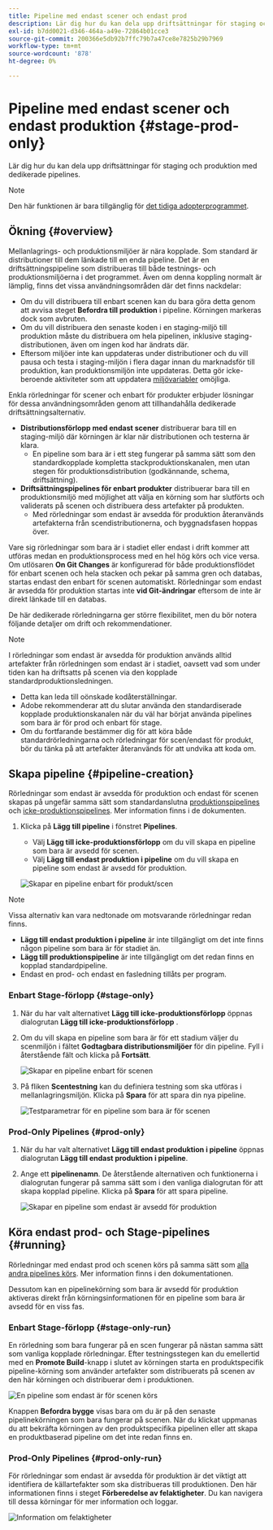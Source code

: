 ```yaml
---
title: Pipeline med endast scener och endast prod
description: Lär dig hur du kan dela upp driftsättningar för staging och produktion med dedikerade pipelines.
exl-id: b7dd0021-d346-464a-a49e-72864b01cce3
source-git-commit: 200366e5db92b7ffc79b7a47ce8e7825b29b7969
workflow-type: tm+mt
source-wordcount: '878'
ht-degree: 0%

---
```


# Pipeline med endast scener och endast produktion {#stage-prod-only}

Lär dig hur du kan dela upp driftsättningar för staging och produktion med dedikerade pipelines.

>[!NOTE]
>
>Den här funktionen är bara tillgänglig för [det tidiga adopterprogrammet](/help/release-notes/current.md#early-adoption).

## Ökning {#overview}

Mellanlagrings- och produktionsmiljöer är nära kopplade. Som standard är distributioner till dem länkade till en enda pipeline. Det är en driftsättningspipeline som distribueras till både testnings- och produktionsmiljöerna i det programmet. Även om denna koppling normalt är lämplig, finns det vissa användningsområden där det finns nackdelar:

* Om du vill distribuera till enbart scenen kan du bara göra detta genom att avvisa steget **Befordra till produktion** i pipeline. Körningen markeras dock som avbruten.
* Om du vill distribuera den senaste koden i en staging-miljö till produktion måste du distribuera om hela pipelinen, inklusive staging-distributionen, även om ingen kod har ändrats där.
* Eftersom miljöer inte kan uppdateras under distributioner och du vill pausa och testa i staging-miljön i flera dagar innan du marknadsför till produktion, kan produktionsmiljön inte uppdateras. Detta gör icke-beroende aktiviteter som att uppdatera [miljövariabler](/help/getting-started/build-environment.md#environment-variables) omöjliga.

Enkla rörledningar för scener och enbart för produkter erbjuder lösningar för dessa användningsområden genom att tillhandahålla dedikerade driftsättningsalternativ.

* **Distributionsförlopp med endast scener** distribuerar bara till en staging-miljö där körningen är klar när distributionen och testerna är klara.
   * En pipeline som bara är i ett steg fungerar på samma sätt som den standardkopplade kompletta stackproduktionskanalen, men utan stegen för produktionsdistribution (godkännande, schema, driftsättning).
* **Driftsättningspipelines för enbart produkter** distribuerar bara till en produktionsmiljö med möjlighet att välja en körning som har slutförts och validerats på scenen och distribuera dess artefakter på produkten.
   * Med rörledningar som endast är avsedda för produktion återanvänds artefakterna från scendistributionerna, och byggnadsfasen hoppas över.

Vare sig rörledningar som bara är i stadiet eller endast i drift kommer att utföras medan en produktionsprocess med en hel hög körs och vice versa. Om utlösaren **On Git Changes** är konfigurerad för både produktionsflödet för enbart scenen och hela stacken och pekar på samma gren och databas, startas endast den enbart för scenen automatiskt. Rörledningar som endast är avsedda för produktion startas inte **vid Git-ändringar** eftersom de inte är direkt länkade till en databas.

De här dedikerade rörledningarna ger större flexibilitet, men du bör notera följande detaljer om drift och rekommendationer.

>[!NOTE]
>
>I rörledningar som endast är avsedda för produktion används alltid artefakter från rörledningen som endast är i stadiet, oavsett vad som under tiden kan ha driftsatts på scenen via den kopplade standardproduktionsledningen.
>
>* Detta kan leda till oönskade kodåterställningar.
>* Adobe rekommenderar att du slutar använda den standardiserade kopplade produktionskanalen när du väl har börjat använda pipelines som bara är för prod och enbart för stage.
>* Om du fortfarande bestämmer dig för att köra både standardrörledningarna och rörledningar för scen/endast för produkt, bör du tänka på att artefakter återanvänds för att undvika att koda om.

## Skapa pipeline {#pipeline-creation}

Rörledningar som endast är avsedda för produktion och endast för scenen skapas på ungefär samma sätt som standardanslutna [produktionspipelines](/help/using/production-pipelines.md) och [icke-produktionspipelines](/help/using/non-production-pipelines.md). Mer information finns i de dokumenten.

1. Klicka på **Lägg till pipeline** i fönstret **Pipelines**.

   * Välj **Lägg till icke-produktionsförlopp** om du vill skapa en pipeline som bara är avsedd för scenen.
   * Välj **Lägg till endast produktion i pipeline** om du vill skapa en pipeline som endast är avsedd för produktion.

   ![Skapar en pipeline enbart för produkt/scen](/help/assets/configure-pipelines/prod-stage-pipelines.png)

>[!NOTE]
>
>Vissa alternativ kan vara nedtonade om motsvarande rörledningar redan finns.
>
>* **Lägg till endast produktion i pipeline** är inte tillgängligt om det inte finns någon pipeline som bara är för stadiet än.
>* **Lägg till produktionspipeline** är inte tillgängligt om det redan finns en kopplad standardpipeline.
>* Endast en prod- och endast en fasledning tillåts per program.

### Enbart Stage-förlopp {#stage-only}

1. När du har valt alternativet **Lägg till icke-produktionsförlopp** öppnas dialogrutan **Lägg till icke-produktionsförlopp** .
1. Om du vill skapa en pipeline som bara är för ett stadium väljer du scenmiljön i fältet **Godtagbara distributionsmiljöer** för din pipeline. Fyll i återstående fält och klicka på **Fortsätt**.

   ![Skapar en pipeline enbart för scenen](/help/assets/configure-pipelines/stage-only.png)

1. På fliken **Scentestning** kan du definiera testning som ska utföras i mellanlagringsmiljön. Klicka på **Spara** för att spara din nya pipeline.

   ![Testparametrar för en pipeline som bara är för scenen](/help/assets/configure-pipelines/stage-only-test.png)

### Prod-Only Pipelines {#prod-only}

1. När du har valt alternativet **Lägg till endast produktion i pipeline** öppnas dialogrutan **Lägg till endast produktion i pipeline**.
1. Ange ett **pipelinenamn**. De återstående alternativen och funktionerna i dialogrutan fungerar på samma sätt som i den vanliga dialogrutan för att skapa kopplad pipeline. Klicka på **Spara** för att spara pipeline.

   ![Skapar en pipeline som endast är avsedd för produktion](/help/assets/configure-pipelines/prod-only-pipeline.png)

## Köra endast prod- och Stage-pipelines {#running}

Rörledningar med endast prod och scenen körs på samma sätt som [alla andra pipelines körs](/help/using/managing-pipelines.md#running-pipelines). Mer information finns i den dokumentationen.

Dessutom kan en pipelinekörning som bara är avsedd för produktion aktiveras direkt från körningsinformationen för en pipeline som bara är avsedd för en viss fas.

### Enbart Stage-förlopp {#stage-only-run}

En rörledning som bara fungerar på en scen fungerar på nästan samma sätt som vanliga kopplade rörledningar. Efter testningsstegen kan du emellertid med en **Promote Build**-knapp i slutet av körningen starta en produktspecifik pipeline-körning som använder artefakter som distribuerats på scenen av den här körningen och distribuerar dem i produktionen.

![En pipeline som endast är för scenen körs](/help/assets/configure-pipelines/stage-only-pipeline-run.png)

Knappen **Befordra bygge** visas bara om du är på den senaste pipelinekörningen som bara fungerar på scenen. När du klickat uppmanas du att bekräfta körningen av den produktspecifika pipelinen eller att skapa en produktbaserad pipeline om det inte redan finns en.

### Prod-Only Pipelines {#prod-only-run}

För rörledningar som endast är avsedda för produktion är det viktigt att identifiera de källartefakter som ska distribueras till produktionen. Den här informationen finns i steget **Förberedelse av felaktigheter**. Du kan navigera till dessa körningar för mer information och loggar.

![Information om felaktigheter](/help/assets/configure-pipelines/prod-only-pipeline-run.png)
